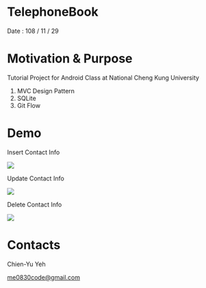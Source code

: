 # TelephoneBook
Date : 108 / 11 / 29

# Motivation & Purpose

Tutorial Project for Android Class at National Cheng Kung University

1. MVC Design Pattern
2. SQLite
3. Git Flow

# Demo
Insert Contact Info

![](http://i.imgur.com/u8NMPev.gif)

Update Contact Info

![](http://i.imgur.com/CI1pUnB.gif)

Delete Contact Info

![](http://i.imgur.com/skqqsFm.gif)

# Contacts
Chien-Yu Yeh

me0830code@gmail.com
